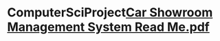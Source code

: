 # ComputerSciProject[Car Showroom Management System Read Me.pdf](https://github.com/mindodVISHESH/ComputerSciProject/files/11706281/Car.Showroom.Management.System.Read.Me.pdf)
